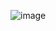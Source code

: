 ![image](https://github.com/DmytroIvakhnenkov/HsinchuFoodie/assets/25930120/7eb4b11e-95c7-41f1-a06e-75aedd3c0588)
